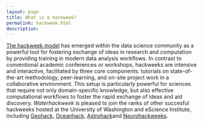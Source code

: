 ```yaml
---
layout: page
title: What is a hackweek?
permalink: hackweek.html
description: 
---
```


[The hackweek model](https://arxiv.org/abs/1711.00028) has emerged within the data
science community as a powerful tool
for fostering exchange of ideas in research and computation by providing training
in modern data analysis workflows. In contrast to conventional academic conferences
or workshops, hackweeks are intensive and interactive, facilitated by three core
components: tutorials on state-of-the-art methodology, peer-learning, and on-site
project work in a collaborative environment. This setup is particularly powerful for
sciences that require not only domain-specific knowledge, but also effective computational
workflows to foster the rapid exchange of ideas and aid discovery.  *Waterhackweek* is pleased to join the ranks of 
other succesful hackweeks hosted at the University of Washington and eScience Institute, including 
[Geohack](https://geohackweek.github.io/), [Oceanhack](https://oceanhackweek.github.io/), [Astrohack](http://astrohackweek.org/2018/)and [Neurohackweeks](https://neurohackademy.org/).